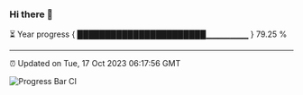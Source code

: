 ### Hi there 👋

⏳ Year progress { ███████████████████████▁▁▁▁▁▁▁ } 79.25 %

---

⏰ Updated on Tue, 17 Oct 2023 06:17:56 GMT

![Progress Bar CI](https://github.com/liununu/liununu/workflows/Progress%20Bar%20CI/badge.svg)
